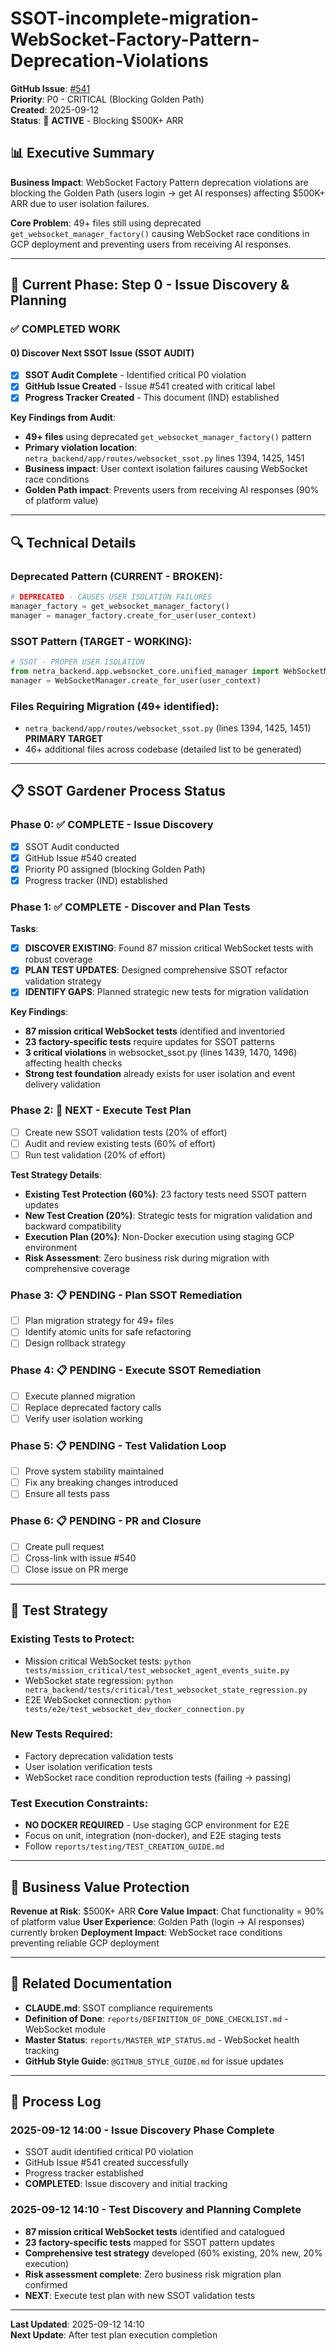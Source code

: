 # SSOT-incomplete-migration-WebSocket-Factory-Pattern-Deprecation-Violations

**GitHub Issue**: [#541](https://github.com/netra-systems/netra-apex/issues/541)  
**Priority**: P0 - CRITICAL (Blocking Golden Path)  
**Created**: 2025-09-12  
**Status**: 🚨 **ACTIVE** - Blocking $500K+ ARR  

## 📊 Executive Summary

**Business Impact**: WebSocket Factory Pattern deprecation violations are blocking the Golden Path (users login → get AI responses) affecting $500K+ ARR due to user isolation failures.

**Core Problem**: 49+ files still using deprecated `get_websocket_manager_factory()` causing WebSocket race conditions in GCP deployment and preventing users from receiving AI responses.

---

## 🎯 Current Phase: Step 0 - Issue Discovery & Planning

### ✅ COMPLETED WORK

#### 0) Discover Next SSOT Issue (SSOT AUDIT)
- [x] **SSOT Audit Complete** - Identified critical P0 violation
- [x] **GitHub Issue Created** - Issue #541 created with critical label
- [x] **Progress Tracker Created** - This document (IND) established

**Key Findings from Audit**:
- **49+ files** using deprecated `get_websocket_manager_factory()` pattern
- **Primary violation location**: `netra_backend/app/routes/websocket_ssot.py` lines 1394, 1425, 1451
- **Business impact**: User context isolation failures causing WebSocket race conditions
- **Golden Path impact**: Prevents users from receiving AI responses (90% of platform value)

---

## 🔍 Technical Details

### Deprecated Pattern (CURRENT - BROKEN):
```python
# DEPRECATED - CAUSES USER ISOLATION FAILURES
manager_factory = get_websocket_manager_factory()
manager = manager_factory.create_for_user(user_context)
```

### SSOT Pattern (TARGET - WORKING):
```python
# SSOT - PROPER USER ISOLATION  
from netra_backend.app.websocket_core.unified_manager import WebSocketManager
manager = WebSocketManager.create_for_user(user_context)
```

### Files Requiring Migration (49+ identified):
- `netra_backend/app/routes/websocket_ssot.py` (lines 1394, 1425, 1451) **PRIMARY TARGET**
- 46+ additional files across codebase (detailed list to be generated)

---

## 📋 SSOT Gardener Process Status

### Phase 0: ✅ COMPLETE - Issue Discovery 
- [x] SSOT Audit conducted
- [x] GitHub Issue #540 created
- [x] Priority P0 assigned (blocking Golden Path)
- [x] Progress tracker (IND) established

### Phase 1: ✅ COMPLETE - Discover and Plan Tests
**Tasks**:
- [x] **DISCOVER EXISTING**: Found 87 mission critical WebSocket tests with robust coverage
- [x] **PLAN TEST UPDATES**: Designed comprehensive SSOT refactor validation strategy  
- [x] **IDENTIFY GAPS**: Planned strategic new tests for migration validation

**Key Findings**:
- **87 mission critical WebSocket tests** identified and inventoried
- **23 factory-specific tests** require updates for SSOT patterns
- **3 critical violations** in websocket_ssot.py (lines 1439, 1470, 1496) affecting health checks
- **Strong test foundation** already exists for user isolation and event delivery validation

### Phase 2: 🔄 NEXT - Execute Test Plan
- [ ] Create new SSOT validation tests (20% of effort)
- [ ] Audit and review existing tests (60% of effort)  
- [ ] Run test validation (20% of effort)

**Test Strategy Details**:
- **Existing Test Protection (60%)**: 23 factory tests need SSOT pattern updates
- **New Test Creation (20%)**: Strategic tests for migration validation and backward compatibility
- **Execution Plan (20%)**: Non-Docker execution using staging GCP environment
- **Risk Assessment**: Zero business risk during migration with comprehensive coverage

### Phase 3: 📋 PENDING - Plan SSOT Remediation
- [ ] Plan migration strategy for 49+ files
- [ ] Identify atomic units for safe refactoring
- [ ] Design rollback strategy

### Phase 4: 📋 PENDING - Execute SSOT Remediation
- [ ] Execute planned migration
- [ ] Replace deprecated factory calls
- [ ] Verify user isolation working

### Phase 5: 📋 PENDING - Test Validation Loop
- [ ] Prove system stability maintained
- [ ] Fix any breaking changes introduced
- [ ] Ensure all tests pass

### Phase 6: 📋 PENDING - PR and Closure
- [ ] Create pull request
- [ ] Cross-link with issue #540
- [ ] Close issue on PR merge

---

## 🧪 Test Strategy

### Existing Tests to Protect:
- Mission critical WebSocket tests: `python tests/mission_critical/test_websocket_agent_events_suite.py`
- WebSocket state regression: `python netra_backend/tests/critical/test_websocket_state_regression.py`
- E2E WebSocket connection: `python tests/e2e/test_websocket_dev_docker_connection.py`

### New Tests Required:
- Factory deprecation validation tests
- User isolation verification tests  
- WebSocket race condition reproduction tests (failing → passing)

### Test Execution Constraints:
- **NO DOCKER REQUIRED** - Use staging GCP environment for E2E
- Focus on unit, integration (non-docker), and E2E staging tests
- Follow `reports/testing/TEST_CREATION_GUIDE.md`

---

## 💼 Business Value Protection

**Revenue at Risk**: $500K+ ARR
**Core Value Impact**: Chat functionality = 90% of platform value
**User Experience**: Golden Path (login → AI responses) currently broken
**Deployment Impact**: WebSocket race conditions preventing reliable GCP deployment

---

## 🔗 Related Documentation

- **CLAUDE.md**: SSOT compliance requirements
- **Definition of Done**: `reports/DEFINITION_OF_DONE_CHECKLIST.md` - WebSocket module
- **Master Status**: `reports/MASTER_WIP_STATUS.md` - WebSocket health tracking
- **GitHub Style Guide**: `@GITHUB_STYLE_GUIDE.md` for issue updates

---

## 📝 Process Log

### 2025-09-12 14:00 - Issue Discovery Phase Complete
- SSOT audit identified critical P0 violation
- GitHub Issue #541 created successfully  
- Progress tracker established
- **COMPLETED**: Issue discovery and initial tracking

### 2025-09-12 14:10 - Test Discovery and Planning Complete
- **87 mission critical WebSocket tests** identified and catalogued
- **23 factory-specific tests** mapped for SSOT pattern updates
- **Comprehensive test strategy** developed (60% existing, 20% new, 20% execution)
- **Risk assessment complete**: Zero business risk migration plan confirmed
- **NEXT**: Execute test plan with new SSOT validation tests

---

**Last Updated**: 2025-09-12 14:10  
**Next Update**: After test plan execution completion